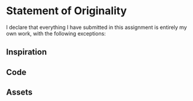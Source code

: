 # Statement of Originality

I <INSERT YOUR NAME HERE> declare that everything I have submitted in this
assignment is entirely my own work, with the following exceptions:

## Inspiration

## Code

## Assets
